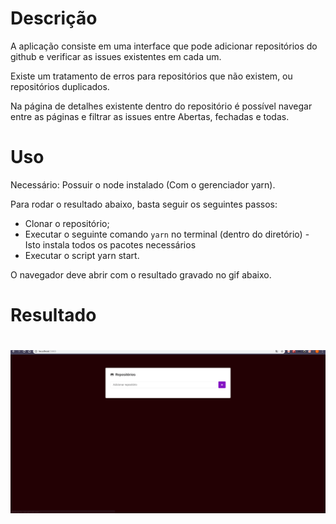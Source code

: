 # Descrição
A aplicação consiste em uma interface que pode adicionar repositórios do github e verificar as issues existentes em cada um.

Existe um tratamento de erros para repositórios que não existem, ou repositórios duplicados.

Na página de detalhes existente dentro do repositório é possível navegar entre as páginas e filtrar as issues entre Abertas, fechadas e todas.

# Uso
Necessário: Possuir o node instalado (Com o gerenciador yarn).

Para rodar o resultado abaixo, basta seguir os seguintes passos:
- Clonar o repositório;
- Executar o seguinte comando ```yarn``` no terminal (dentro do diretório) - Isto instala todos os pacotes necessários
- Executar o script yarn start.

O navegador deve abrir com o resultado gravado no gif abaixo.

# Resultado

<h1 align="center">
  <img alt="ReactJs" title="ReactJs" src="./git-repo-result.gif" />
</h1>
